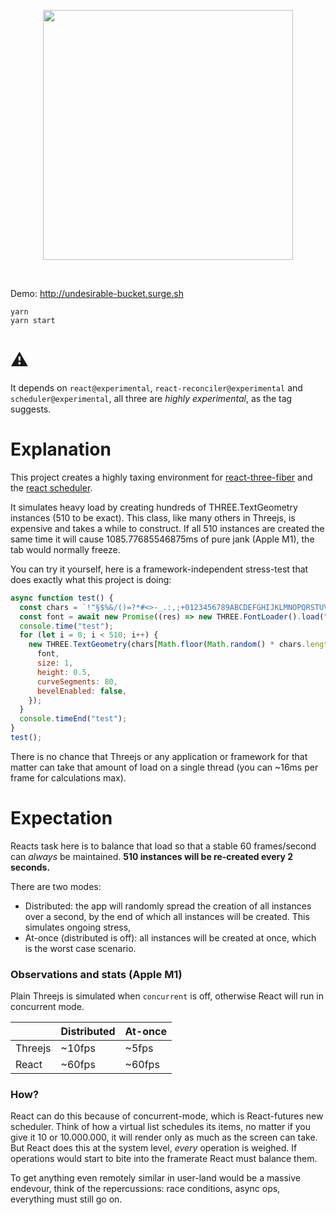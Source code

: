 <p align="center">
  <img width="400" src="https://i.imgur.com/FwFaeRp.png" />
</p>
<br />

Demo: http://undesirable-bucket.surge.sh

    yarn
    yarn start

# ⚠️

It depends on `react@experimental`, `react-reconciler@experimental` and `scheduler@experimental`, all three are *highly experimental*, as the tag suggests.

# Explanation

This project creates a highly taxing environment for [react-three-fiber](https://github.com/pmndrs/react-three-fiber) and the [react scheduler](https://www.youtube.com/watch?v=nLF0n9SACd4).

It simulates heavy load by creating hundreds of THREE.TextGeometry instances (510 to be exact). This class, like many others in Threejs, is expensive and takes a while to construct. If all 510 instances are created the same time it will cause 1085.77685546875ms of pure jank (Apple M1), the tab would normally freeze.

You can try it yourself, here is a framework-independent stress-test that does exactly what this project is doing:

```jsx
async function test() {
  const chars = `!"§$%&/()=?*#<>-_.:,;+0123456789ABCDEFGHIJKLMNOPQRSTUVWXYZabcdefghijklmnopqrstuvwxyz`;
  const font = await new Promise((res) => new THREE.FontLoader().load("/Inter UI_Bold.json", res));
  console.time("test");
  for (let i = 0; i < 510; i++) {
    new THREE.TextGeometry(chars[Math.floor(Math.random() * chars.length)], {
      font,
      size: 1,
      height: 0.5,
      curveSegments: 80,
      bevelEnabled: false,
    });
  }
  console.timeEnd("test");
}
test();
```

There is no chance that Threejs or any application or framework for that matter can take that amount of load on a single thread (you can ~16ms per frame for calculations max).

# Expectation

Reacts task here is to balance that load so that a stable 60 frames/second can *always* be maintained. **510 instances will be re-created every 2 seconds.**

There are two modes:

- Distributed: the app will randomly spread the creation of all instances over a second, by the end of which all instances will be created. This simulates ongoing stress,
- At-once (distributed is off): all instances will be created at once, which is the worst case scenario.


### Observations and stats (Apple M1)

Plain Threejs is simulated when `concurrent` is off, otherwise React will run in concurrent mode.

|  | Distributed | At-once |
| ------------- | ------------- | ------------- |
| Threejs  | ~10fps  | ~5fps |
| React  | ~60fps  | ~60fps |

### How?

React can do this because of concurrent-mode, which is React-futures new scheduler. Think of how a virtual list schedules its items, no matter if you give it 10 or 10.000.000, it will render only as much as the screen can take. But React does this at the system level, *every* operation is weighed. If operations would start to bite into the framerate React must balance them.

To get anything even remotely similar in user-land would be a massive endevour, think of the repercussions: race conditions, async ops, everything must still go on.
